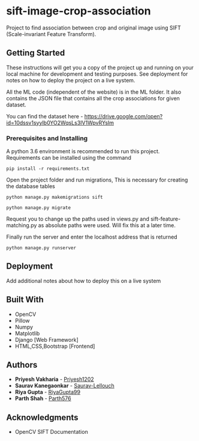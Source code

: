 # sift-image-crop-association

Project to find association between crop and original image using SIFT (Scale-invariant Feature Transform).

## Getting Started

These instructions will get you a copy of the project up and running on your local machine for development and testing purposes. See deployment for notes on how to deploy the project on a live system.

All the ML code (independent of the website) is in the ML folder. It also contains the JSON file that contains all the crop associations for given dataset.

You can find the dataset here - https://drive.google.com/open?id=10dssv1syyIb0YO2WqsLs3IV1WpvRYsIm

### Prerequisites and Installing

A python 3.6 environment is recommended to run this project. Requirements can be installed using the command

```
pip install -r requirements.txt
```


Open the project folder and run migrations, This is necessary for creating the database tables

```
python manage.py makemigrations sift
```
```
python manage.py migrate 
```
Request you to change up the paths used in views.py and sift-feature-matching.py as absolute paths were used. Will fix this at a later time.

Finally run the server and enter the localhost address that is returned

```
python manage.py runserver
```


## Deployment

Add additional notes about how to deploy this on a live system

## Built With

* OpenCV
* Pillow
* Numpy
* Matplotlib
* Django [Web Framework]
* HTML,CSS,Bootstrap [Frontend]


## Authors

* **Priyesh Vakharia** - [Priyesh1202](https://github.com/Priyesh1202)
* **Saurav Kanegaonkar** - [Saurav-Lellouch](https://github.com/Saurav-Lellouch)
* **Riya Gupta** - [RiyaGupta99](https://github.com/RiyaGupta99)
* **Parth Shah** - [Parth576](https://github.com/Parth576)


## Acknowledgments

* OpenCV SIFT Documentation
